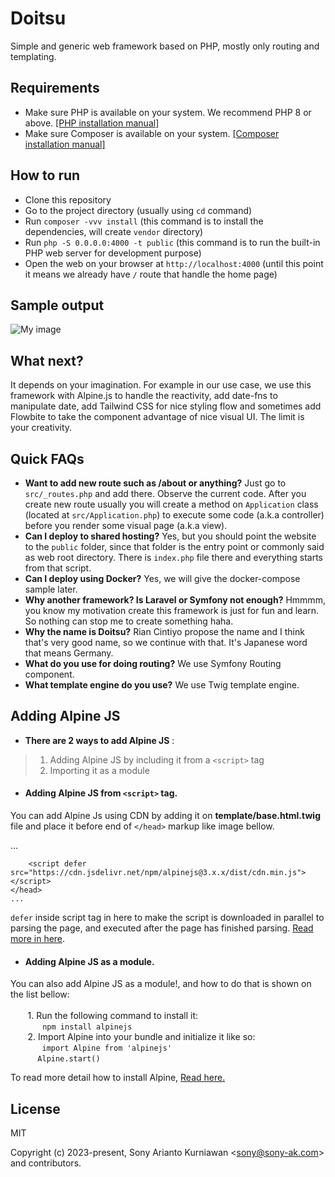 # Doitsu
Simple and generic web framework based on PHP, mostly only routing and templating.

## Requirements

- Make sure PHP is available on your system. We recommend PHP 8 or above. [[PHP installation manual]](https://www.php.net/manual/en/install.php)
- Make sure Composer is available on your system. [[Composer installation manual]](https://getcomposer.org/doc/00-intro.md#installation-linux-unix-macos)

## How to run

- Clone this repository
- Go to the project directory (usually using `cd` command)
- Run `composer -vvv install` (this command is to install the dependencies, will create `vendor` directory)
- Run `php -S 0.0.0.0:4000 -t public` (this command is to run the built-in PHP web server for development purpose)
- Open the web on your browser at `http://localhost:4000` (until this point it means we already have `/` route that handle the home page)

## Sample output

![My image](https://github.com/sonyarianto/doitsu/blob/main/doitsu.png?raw=true)

## What next?

It depends on your imagination. For example in our use case, we use this framework with Alpine.js to handle the reactivity, add date-fns to manipulate date, add Tailwind CSS for nice styling flow and sometimes add Flowbite to take the component advantage of nice visual UI. The limit is your creativity.

## Quick FAQs

- **Want to add new route such as /about or anything?** Just go to `src/_routes.php` and add there. Observe the current code. After you create new route usually you will create a method on `Application` class (located at `src/Application.php`) to execute some code (a.k.a controller) before you render some visual page (a.k.a view).
- **Can I deploy to shared hosting?** Yes, but you should point the website to the `public` folder, since that folder is the entry point or commonly said as web root directory. There is `index.php` file there and everything starts from that script.
- **Can I deploy using Docker?** Yes, we will give the docker-compose sample later.
- **Why another framework? Is Laravel or Symfony not enough?** Hmmmm, you know my motivation create this framework is just for fun and learn. So nothing can stop me to create something haha.
- **Why the name is Doitsu?** Rian Cintiyo propose the name and I think that's very good name, so we continue with that. It's Japanese word that means Germany.
- **What do you use for doing routing?** We use Symfony Routing component.
- **What template engine do you use?** We use Twig template engine.

## Adding Alpine JS

- **There are 2 ways to add Alpine JS** :
> 1. Adding Alpine JS by including it from a `<script>` tag
> 2. Importing it as a module<br>

- #### **Adding Alpine JS from `<script>` tag.**<br> ####
You can add Alpine Js using CDN by adding it on **template/base.html.twig** file and place it before end of `</head>` markup like image bellow.
<html>
    <head>
        ...
 
        <script defer src="https://cdn.jsdelivr.net/npm/alpinejs@3.x.x/dist/cdn.min.js"></script>
    </head>
    ...
</html> 

`defer` inside script tag in here to make the script is downloaded in parallel to parsing the page, and executed after the page has finished parsing. [Read more in here](https://developer.mozilla.org/en-US/docs/Web/HTML/Element/script).<br>

- #### **Adding Alpine JS as a module.**<br> ####
You can also add Alpine JS as a module!, and how to do that is shown on the list bellow:<br><br>
&nbsp;&nbsp;&nbsp;&nbsp;&nbsp;&nbsp; 1. Run the following command to install it:<br> &nbsp;&nbsp;&nbsp;&nbsp;&nbsp;&nbsp;&nbsp;&nbsp;&nbsp;&nbsp;&nbsp;&nbsp; `npm install alpinejs`<br>
&nbsp;&nbsp;&nbsp;&nbsp;&nbsp;&nbsp; 2. Import Alpine into your bundle and initialize it like so:<br>
&nbsp;&nbsp;&nbsp;&nbsp;&nbsp;&nbsp;&nbsp;&nbsp;&nbsp;&nbsp;&nbsp;`
import Alpine from 'alpinejs'`  <br>&nbsp;&nbsp;&nbsp;&nbsp;&nbsp;&nbsp;&nbsp;&nbsp;&nbsp;&nbsp; `Alpine.start()`

To read more detail how to install Alpine, [Read here.](https://alpinejs.dev/essentials/installation)

## License

MIT

Copyright (c) 2023-present, Sony Arianto Kurniawan <<sony@sony-ak.com>> and contributors.
